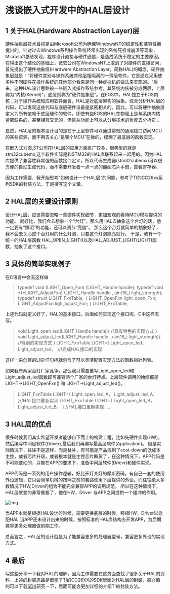 # 浅谈嵌入式开发中的HAL层设计

## 1 关于HAL(Hardware Abstraction Layer)层

硬件抽象层技术最初是由Microsoft公司为确保WindowsNT的稳定性和兼容性而提出的。针对过去Windows系列操作系统经常出现的系统死机或崩溃等现象，Microsoft总结发现，程序设计直接与硬件通信，是造成系统不稳定的主要原因。在得出这个结论的基础上，微软公司在WindowsNT上取消了对硬件的直接访问，首先提出了硬件抽象层(Hardware Abstraction Layer，简称HAL)的概念，硬件抽象层就是：“将硬件差别与操作系统其他层相隔离的一薄层软件，它是通过采用使多种不同硬件在操作系统的其他部分看来是同一种虚拟机的做法来实现的。“后来，这种HAL设计思路被一些嵌入式操作系统参考，其系统内核被分成两层，上层称为“内核(Kernel)”，底层则称为“硬件抽象层”。在EOS中，HAL独立于EOS内核；对于操作系统和应用软件而言，HAL是对底层架构的抽象。综合分析HAL层的代码，可以发现这些代码与底层硬件设备是紧密相关的。因此，可以将硬件抽象层定义为所有依赖于底层硬件的软件。即使有些EOS的HAL在物理上是与系统内核紧密联系的，甚至相互交叉的，但是从功能上可以从分层技术的角度去分析它 。

显然，HAL层的根本设计目的是在于上层软件可以通过常规的通用接口访问MCU的某些资源，而不用去关心“是哪个MCU”在做的，模糊了最底层的函数实现。

在嵌入式方面,ST公司在HAL层的应用方面推广较多，很典型的就是stm32cubemx,这个软件实际是和STM32的HAL库联系起来一起用的。因为HAL库提供了兼容性非常强的函数接口定义，所以代码生成器(stm32cubemx)可以很方便的自动生成代码，而不需要开发者一点一点的翻阅芯片手册，查看寄存器。

因为工作需要，我开始思考“如何设计一个HAL层”的问题，参考了TI的CC26xx系列SDK的封装方法，于是撰写这个文章。

## 2 HAL层的关键设计原则

设计HAL层，应该需要忽略一些硬件实现细节，更加宏观的看待MCU模块提供的功能。 就好比，我们会去想象一个“台灯”，那么用HAL去抽象这个台灯的话，他一定要有“照明”的功能，还可以调节“亮度”。 那么这个台灯就简单的抽象好了，我不会去关心这个台灯用的什么灯泡，只要这个灯泡能亮就行。 于是，我有一个统一的HAL层函数 HAL_OPEN_LIGHT()以及HAL_ADJUST_LIGHT(LIGHT)函数，抽象了这个接口。

## 3 具体的简单实现例子

在C语言中会去这样做

> typedef void (LIGHT_Open_Fxn) (LIGHT_Handle handle);
> typedef void *(*LIGHT_AdjustFxn) (LIGHT_Handle handle , uint16_t light_strength);
> typedef struct LIGHT_FxnTable_ {
> LIGHT_OpenFxn light_open_Fxn;
> LIGHT_AdjustFxn ligh_adjust_Fxn;
> } LIGHT_FxnTable;

上述代码就定义好了，HAL的基本接口。后面如何实现这个接口呢，C中这样去写。

> void Light_open_led(LIGHT_Handle handle){
> //具有特色的实现方式
> } void Light_adjust_led(LIGHT_Handle handle , uint16_t light_strength){
> //特别的实现方式
> }
> LIGHT_FxnTable LIGHT={
> Light_open_led，
> Light_adjust_led，
> }//完成HAL接口的实现

这样一来创建的LIGHT句柄就包含了可以灵活配置实现方法的函数指针列表。

如果我有两家台灯厂家竞争，那么我只需要重写Light_open_led和Light_adjust_led函数即可兼容两个厂家的台灯特点。上层软件调用的始终都是LIGHT->LIGHT_OpenFxn() 和 LIGHT->Light_adjust_led()。

> LIGHT_FxnTable LIGHT={ Light_open_led_A， Light_adjust_led_A， }//HAL接口重新实现 LIGHT_FxnTable LIGHT={ Light_open_led_B， Light_adjust_led_B， } //HAL接口重新实现
> .....

## 3 HAL层的优点

很多时候我们其实希望开发者能够自下而上的构建工程，比如先硬件实现(HW)，然后编写中间层软件(Driver),最后我们再编写最高层软件(Application)。 但是实际情况下，往往不是这样，而是替补，有可能是产品找到了cost-down的低成本主控，或者芯片升级，或者根本就是主控芯片断货了，在这种情况下，APP代码是不可能变动的，只能在APP的要求下，准备中间层软件(Drievr)和硬件实现。

APP代码是一系列的用户操作逻辑，好比开灯关灯的摩斯密码，有自己一套的使用外设逻辑，它只会简单机械的按照之前的套路使用下层提供的外设。而往往绝大多数情况下HW,Driver的组合不能完全兼容APP的调用规范。 所以在这种情境下，HAL层就变的非常重要了，他在HW，Driver 与APP之间提供一个缓冲的作用。

![img](https://pic4.zhimg.com/80/v2-88e7950330e703dc4333304214eb7a6b_720w.webp)

当APP本就是根据HAL设计的时候，需要更换底层的时候，移植HW，Driver以适配HAL 当APP还未设计出来的时候，按照标准的HAL库结构去开发APP，为后期兼容更多处理器做前期工作。

总而言之，HAL层的设计就是为了能兼容更多的处理器型号，兼容更多外设的实现方式。

## 4 最后

写这些分享一下我对HAL的理解，因为工作需要在这方面查找了很多关于HAL的资料，上述的封装思路是借鉴了TI的CC26XX的SDK里面对HAL层的封装，感兴趣的可以下载[SDK](https://link.zhihu.com/?target=http%3A//www.ti.com/tool/download/SIMPLELINK-CC2640R2-SDK/)研究一下，后面可能会更加详细的介绍TI的封装方法。

